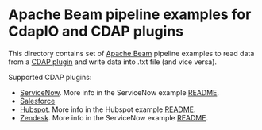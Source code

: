 <!--
    Licensed to the Apache Software Foundation (ASF) under one
    or more contributor license agreements.  See the NOTICE file
    distributed with this work for additional information
    regarding copyright ownership.  The ASF licenses this file
    to you under the Apache License, Version 2.0 (the
    "License"); you may not use this file except in compliance
    with the License.  You may obtain a copy of the License at
      http://www.apache.org/licenses/LICENSE-2.0
    Unless required by applicable law or agreed to in writing,
    software distributed under the License is distributed on an
    "AS IS" BASIS, WITHOUT WARRANTIES OR CONDITIONS OF ANY
    KIND, either express or implied.  See the License for the
    specific language governing permissions and limitations
    under the License.
-->

# Apache Beam pipeline examples for CdapIO and CDAP plugins

This directory contains set of [Apache Beam](https://beam.apache.org/) pipeline examples to read data
from a [CDAP plugin](https://github.com/data-integrations) and write data into .txt file (and vice versa).

Supported CDAP plugins:
- [ServiceNow](https://github.com/data-integrations/servicenow-plugins). More info in the ServiceNow example [README](servicenow/src/main/java/org/apache/beam/examples/complete/cdap/servicenow/README.md).
- [Salesforce](https://github.com/data-integrations/salesforce)
- [Hubspot](https://github.com/data-integrations/hubspot). More info in the Hubspot example [README](hubspot/src/main/java/org/apache/beam/examples/complete/cdap/hubspot/README.md).
- [Zendesk](https://github.com/data-integrations/zendesk). More info in the ServiceNow example [README](zendesk/src/main/java/org/apache/beam/examples/complete/cdap/zendesk/README.md).
